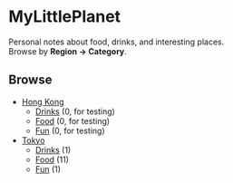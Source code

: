 # MyLittlePlanet

Personal notes about food, drinks, and interesting places.  
Browse by **Region → Category**.

## Browse
- [Hong Kong](./hongkong/README.md)
  - [Drinks](./hongkong/drinks/README.md) (0, for testing)
  - [Food](./hongkong/food/README.md) (0, for testing)
  - [Fun](./hongkong/fun/README.md) (0, for testing)
- [Tokyo](./tokyo/README.md)
  - [Drinks](./tokyo/drinks/README.md) (1)
  - [Food](./tokyo/food/README.md) (11)
  - [Fun](./tokyo/fun/README.md) (1)